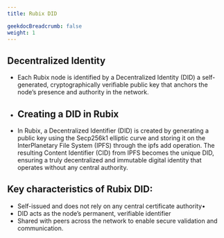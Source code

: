 ```yaml
---
title: Rubix DID

geekdocBreadcrumb: false
weight: 1
---
```


## Decentralized Identity

- Each Rubix node is identified by a Decentralized Identity (DID) a self-generated, cryptographically verifiable public key that anchors the node’s presence and authority in the network.

- ## Creating a DID in Rubix
- In Rubix, a Decentralized Identifier (DID) is created by generating a public key using the Secp256k1 elliptic curve and storing it on the InterPlanetary File System (IPFS) through the ipfs add operation. The resulting Content Identifier (CID) from IPFS becomes the unique DID, ensuring a truly decentralized and immutable digital identity that operates without any central authority.

## Key characteristics of Rubix DID:
- Self-issued and does not rely on any central certificate authority•
- DID acts as the node’s permanent, verifiable identifier 
- Shared with peers across the network to enable secure validation and communication.
